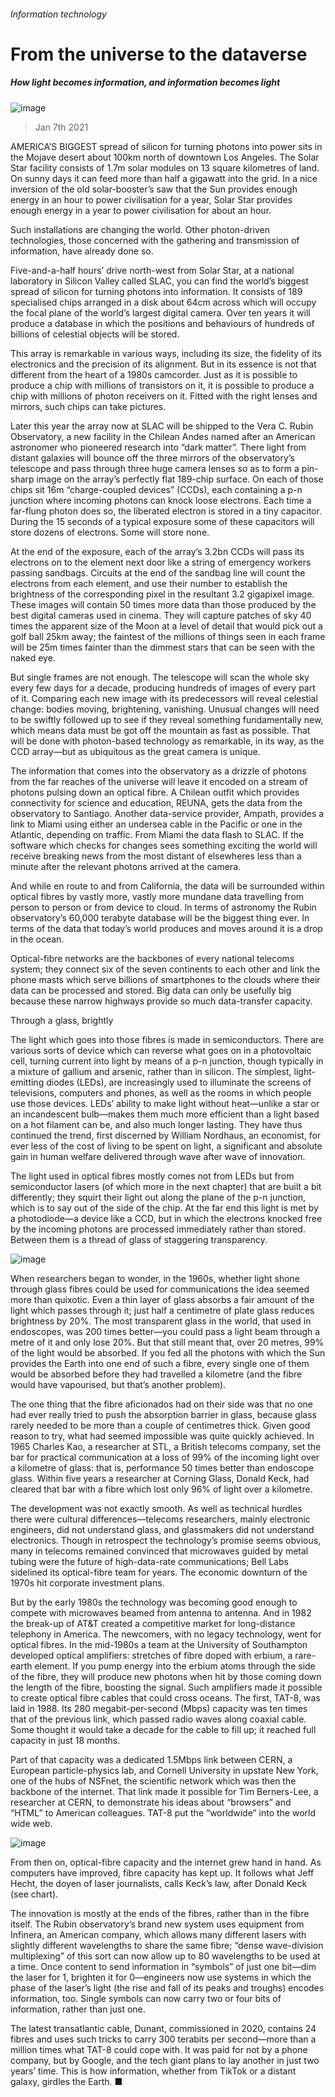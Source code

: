 ###### Information technology
# From the universe to the dataverse 
##### How light becomes information, and information becomes light 
![image](images/20210109_tqd003.jpg) 
> Jan 7th 2021 

AMERICA’S BIGGEST spread of silicon for turning photons into power sits in the Mojave desert about 100km north of downtown Los Angeles. The Solar Star facility consists of 1.7m solar modules on 13 square kilometres of land. On sunny days it can feed more than half a gigawatt into the grid. In a nice inversion of the old solar-booster’s saw that the Sun provides enough energy in an hour to power civilisation for a year, Solar Star provides enough energy in a year to power civilisation for about an hour.

Such installations are changing the world. Other photon-driven technologies, those concerned with the gathering and transmission of information, have already done so.


Five-and-a-half hours’ drive north-west from Solar Star, at a national laboratory in Silicon Valley called SLAC, you can find the world’s biggest spread of silicon for turning photons into information. It consists of 189 specialised chips arranged in a disk about 64cm across which will occupy the focal plane of the world’s largest digital camera. Over ten years it will produce a database in which the positions and behaviours of hundreds of billions of celestial objects will be stored.

This array is remarkable in various ways, including its size, the fidelity of its electronics and the precision of its alignment. But in its essence is not that different from the heart of a 1980s camcorder. Just as it is possible to produce a chip with millions of transistors on it, it is possible to produce a chip with millions of photon receivers on it. Fitted with the right lenses and mirrors, such chips can take pictures.

Later this year the array now at SLAC will be shipped to the Vera C. Rubin Observatory, a new facility in the Chilean Andes named after an American astronomer who pioneered research into “dark matter”. There light from distant galaxies will bounce off the three mirrors of the observatory’s telescope and pass through three huge camera lenses so as to form a pin-sharp image on the array’s perfectly flat 189-chip surface. On each of those chips sit 16m “charge-coupled devices” (CCDs), each containing a p-n junction where incoming photons can knock loose electrons. Each time a far-flung photon does so, the liberated electron is stored in a tiny capacitor. During the 15 seconds of a typical exposure some of these capacitors will store dozens of electrons. Some will store none.

At the end of the exposure, each of the array’s 3.2bn CCDs will pass its electrons on to the element next door like a string of emergency workers passing sandbags. Circuits at the end of the sandbag line will count the electrons from each element, and use their number to establish the brightness of the corresponding pixel in the resultant 3.2 gigapixel image. These images will contain 50 times more data than those produced by the best digital cameras used in cinema. They will capture patches of sky 40 times the apparent size of the Moon at a level of detail that would pick out a golf ball 25km away; the faintest of the millions of things seen in each frame will be 25m times fainter than the dimmest stars that can be seen with the naked eye.

But single frames are not enough. The telescope will scan the whole sky every few days for a decade, producing hundreds of images of every part of it. Comparing each new image with its predecessors will reveal celestial change: bodies moving, brightening, vanishing. Unusual changes will need to be swiftly followed up to see if they reveal something fundamentally new, which means data must be got off the mountain as fast as possible. That will be done with photon-based technology as remarkable, in its way, as the CCD array—but as ubiquitous as the great camera is unique.

The information that comes into the observatory as a drizzle of photons from the far reaches of the universe will leave it encoded on a stream of photons pulsing down an optical fibre. A Chilean outfit which provides connectivity for science and education, REUNA, gets the data from the observatory to Santiago. Another data-service provider, Ampath, provides a link to Miami using either an undersea cable in the Pacific or one in the Atlantic, depending on traffic. From Miami the data flash to SLAC. If the software which checks for changes sees something exciting the world will receive breaking news from the most distant of elsewheres less than a minute after the relevant photons arrived at the camera.

And while en route to and from California, the data will be surrounded within optical fibres by vastly more, vastly more mundane data travelling from person to person or from device to cloud. In terms of astronomy the Rubin observatory’s 60,000 terabyte database will be the biggest thing ever. In terms of the data that today’s world produces and moves around it is a drop in the ocean.

Optical-fibre networks are the backbones of every national telecoms system; they connect six of the seven continents to each other and link the phone masts which serve billions of smartphones to the clouds where their data can be processed and stored. Big data can only be usefully big because these narrow highways provide so much data-transfer capacity.
Through a glass, brightly

The light which goes into those fibres is made in semiconductors. There are various sorts of device which can reverse what goes on in a photovoltaic cell, turning current into light by means of a p-n junction, though typically in a mixture of gallium and arsenic, rather than in silicon. The simplest, light-emitting diodes (LEDs), are increasingly used to illuminate the screens of televisions, computers and phones, as well as the rooms in which people use those devices. LEDs’ ability to make light without heat—unlike a star or an incandescent bulb—makes them much more efficient than a light based on a hot filament can be, and also much longer lasting. They have thus continued the trend, first discerned by William Nordhaus, an economist, for ever less of the cost of living to be spent on light, a significant and absolute gain in human welfare delivered through wave after wave of innovation.

The light used in optical fibres mostly comes not from LEDs but from semiconductor lasers (of which more in the next chapter) that are built a bit differently; they squirt their light out along the plane of the p-n junction, which is to say out of the side of the chip. At the far end this light is met by a photodiode—a device like a CCD, but in which the electrons knocked free by the incoming photons are processed immediately rather than stored. Between them is a thread of glass of staggering transparency.
![image](images/20210109_tqd004.jpg) 


When researchers began to wonder, in the 1960s, whether light shone through glass fibres could be used for communications the idea seemed more than quixotic. Even a thin layer of glass absorbs a fair amount of the light which passes through it; just half a centimetre of plate glass reduces brightness by 20%. The most transparent glass in the world, that used in endoscopes, was 200 times better—you could pass a light beam through a metre of it and only lose 20%. But that still meant that, over 20 metres, 99% of the light would be absorbed. If you fed all the photons with which the Sun provides the Earth into one end of such a fibre, every single one of them would be absorbed before they had travelled a kilometre (and the fibre would have vapourised, but that’s another problem).

The one thing that the fibre aficionados had on their side was that no one had ever really tried to push the absorption barrier in glass, because glass rarely needed to be more than a couple of centimetres thick. Given good reason to try, what had seemed impossible was quite quickly achieved. In 1965 Charles Kao, a researcher at STL, a British telecoms company, set the bar for practical communication at a loss of 99% of the incoming light over a kilometre of glass: that is, performance 50 times better than endoscope glass. Within five years a researcher at Corning Glass, Donald Keck, had cleared that bar with a fibre which lost only 96% of light over a kilometre.

The development was not exactly smooth. As well as technical hurdles there were cultural differences—telecoms researchers, mainly electronic engineers, did not understand glass, and glassmakers did not understand electronics. Though in retrospect the technology’s promise seems obvious, many in telecoms remained convinced that microwaves guided by metal tubing were the future of high-data-rate communications; Bell Labs sidelined its optical-fibre team for years. The economic downturn of the 1970s hit corporate investment plans.

But by the early 1980s the technology was becoming good enough to compete with microwaves beamed from antenna to antenna. And in 1982 the break-up of AT&amp;T created a competitive market for long-distance telephony in America. The newcomers, with no legacy technology, went for optical fibres. In the mid-1980s a team at the University of Southampton developed optical amplifiers: stretches of fibre doped with erbium, a rare-earth element. If you pump energy into the erbium atoms through the side of the fibre, they will produce new photons when hit by those coming down the length of the fibre, boosting the signal. Such amplifiers made it possible to create optical fibre cables that could cross oceans. The first, TAT-8, was laid in 1988. Its 280 megabit-per-second (Mbps) capacity was ten times that of the previous link, which passed radio waves along coaxial cable. Some thought it would take a decade for the cable to fill up; it reached full capacity in just 18 months.

Part of that capacity was a dedicated 1.5Mbps link between CERN, a European particle-physics lab, and Cornell University in upstate New York, one of the hubs of NSFnet, the scientific network which was then the backbone of the internet. That link made it possible for Tim Berners-Lee, a researcher at CERN, to demonstrate his ideas about “browsers” and “HTML” to American colleagues. TAT-8 put the “worldwide” into the world wide web.
![image](images/20210109_TQC103.png) 


From then on, optical-fibre capacity and the internet grew hand in hand. As computers have improved, fibre capacity has kept up. It follows what Jeff Hecht, the doyen of laser journalists, calls Keck’s law, after Donald Keck (see chart).

The innovation is mostly at the ends of the fibres, rather than in the fibre itself. The Rubin observatory’s brand new system uses equipment from Infinera, an American company, which allows many different lasers with slightly different wavelengths to share the same fibre; “dense wave-division multiplexing” of this sort can now allow up to 80 wavelengths to be used at a time. Once content to send information in “symbols” of just one bit—dim the laser for 1, brighten it for 0—engineers now use systems in which the phase of the laser’s light (the rise and fall of its peaks and troughs) encodes information, too. Single symbols can now carry two or four bits of information, rather than just one.

The latest transatlantic cable, Dunant, commissioned in 2020, contains 24 fibres and uses such tricks to carry 300 terabits per second—more than a million times what TAT-8 could cope with. It was paid for not by a phone company, but by Google, and the tech giant plans to lay another in just two years’ time. This is how information, whether from TikTok or a distant galaxy, girdles the Earth. ■
